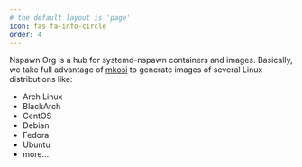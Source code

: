 ```yaml
---
# the default layout is 'page'
icon: fas fa-info-circle
order: 4
---
```


Nspawn Org is a hub for systemd-nspawn containers and images. Basically, we take full advantage of [mkosi](https://github.com/systemd/mkosi) to generate images of several Linux distributions like:

- Arch Linux
- BlackArch
- CentOS
- Debian
- Fedora
- Ubuntu
- more...
